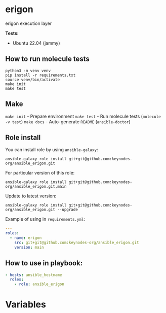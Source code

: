 erigon
=========

erigon execution layer

**Tests:**
* Ubuntu 22.04 (jammy)

How to run molecule tests
----------------------

```shell
python3 -m venv venv
pip install -r requirements.txt
source venv/bin/activate
make init
make test
```

Make
----

`make init` - Prepare environment
`make test` - Run molecule tests (`molecule -v test`)
`make docs` - Auto-generate `README` (`ansible-doctor`)

Role install
--------------

You can install role by using `ansible-galaxy`:

```shell
ansible-galaxy role install git+git@github.com:keynodes-org/ansible_erigon.git
```

For particular version of this role:
```shell
ansible-galaxy role install git+git@github.com:keynodes-org/ansible_erigon.git,main
```

Update to latest version:
```shell
ansible-galaxy role install git+git@github.com:keynodes-org/ansible_erigon.git --upgrade
```

Example of using in `requirements.yml`:
```yaml
---
roles:
  - name: erigon
    src: git+git@github.com:keynodes-org/ansible_erigon.git
    version: main
```

How to use in playbook:
-------------------------

```yaml
- hosts: ansible_hostname
  roles:
    - role: ansible_erigon
```

Variables
===============
